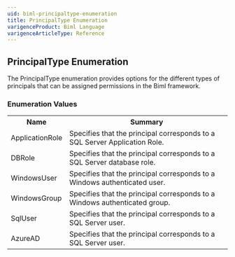 ```yaml
---
uid: biml-principaltype-enumeration
title: PrincipalType Enumeration
varigenceProduct: Biml Language
varigenceArticleType: Reference
---
```


## PrincipalType Enumeration<div class="LanguageSummary"><div class ="SummaryItem">The PrincipalType enumeration provides options for the different types of principals that can be assigned permissions in the Biml framework.</div></div><div class="EnumValueGroup">### Enumeration Values<table id="EnumValue" class="MemberList"><tbody><tr><th class="MemberNameColumnHeader">Name</th><th class="MemberSummaryColumnHeader">Summary</th></tr><tr class="cd0"><td class="MemberName">ApplicationRole</td><td class="MemberSummary"><div class ="SummaryItem">Specifies that the principal corresponds to a SQL Server Application Role.</div></td></tr><tr class="cd1"><td class="MemberName">DBRole</td><td class="MemberSummary"><div class ="SummaryItem">Specifies that the principal corresponds to a SQL Server database role.</div></td></tr><tr class="cd0"><td class="MemberName">WindowsUser</td><td class="MemberSummary"><div class ="SummaryItem">Specifies that the principal corresponds to a Windows authenticated user.</div></td></tr><tr class="cd1"><td class="MemberName">WindowsGroup</td><td class="MemberSummary"><div class ="SummaryItem">Specifies that the principal corresponds to a Windows authenticated group.</div></td></tr><tr class="cd0"><td class="MemberName">SqlUser</td><td class="MemberSummary"><div class ="SummaryItem">Specifies that the principal corresponds to a SQL Server user.</div></td></tr><tr class="cd1"><td class="MemberName">AzureAD</td><td class="MemberSummary"><div class ="SummaryItem">Specifies that the principal corresponds to a SQL Server user.</div></td></tr></tbody></table></div>